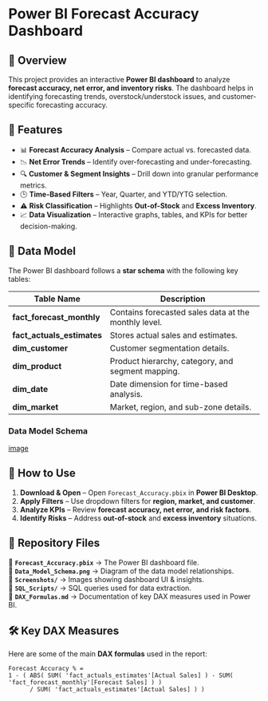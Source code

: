 # Power BI Forecast Accuracy Dashboard

## 📌 Overview
This project provides an interactive **Power BI dashboard** to analyze **forecast accuracy, net error, and inventory risks**. The dashboard helps in identifying forecasting trends, overstock/understock issues, and customer-specific forecasting accuracy.

## 🚀 Features
- 📊 **Forecast Accuracy Analysis** – Compare actual vs. forecasted data.
- 📉 **Net Error Trends** – Identify over-forecasting and under-forecasting.
- 🔍 **Customer & Segment Insights** – Drill down into granular performance metrics.
- 🕒 **Time-Based Filters** – Year, Quarter, and YTD/YTG selection.
- ⚠️ **Risk Classification** – Highlights **Out-of-Stock** and **Excess Inventory**.
- 📈 **Data Visualization** – Interactive graphs, tables, and KPIs for better decision-making.

## 📂 Data Model
The Power BI dashboard follows a **star schema** with the following key tables:

| Table Name | Description |
|------------|-------------|
| **fact_forecast_monthly** | Contains forecasted sales data at the monthly level. |
| **fact_actuals_estimates** | Stores actual sales and estimates. |
| **dim_customer** | Customer segmentation details. |
| **dim_product** | Product hierarchy, category, and segment mapping. |
| **dim_date** | Date dimension for time-based analysis. |
| **dim_market** | Market, region, and sub-zone details. |

### **Data Model Schema**
[image](https://github.com/user-attachments/assets/7bbc5800-b2d6-4830-9629-51550bb62049)


## 🔧 How to Use
1. **Download & Open** – Open `Forecast_Accuracy.pbix` in **Power BI Desktop**.
2. **Apply Filters** – Use dropdown filters for **region, market, and customer**.
3. **Analyze KPIs** – Review **forecast accuracy, net error, and risk factors**.
4. **Identify Risks** – Address **out-of-stock** and **excess inventory** situations.

## 📁 Repository Files
📂 **`Forecast_Accuracy.pbix`** → The Power BI dashboard file.  
📂 **`Data_Model_Schema.png`** → Diagram of the data model relationships.  
📂 **`Screenshots/`** → Images showing dashboard UI & insights.  
📂 **`SQL_Scripts/`** → SQL queries used for data extraction.  
📂 **`DAX_Formulas.md`** → Documentation of key DAX measures used in Power BI.  

## 🛠️ Key DAX Measures
Here are some of the main **DAX formulas** used in the report:

```DAX
Forecast Accuracy % = 
1 - ( ABS( SUM( 'fact_actuals_estimates'[Actual Sales] ) - SUM( 'fact_forecast_monthly'[Forecast Sales] ) ) 
      / SUM( 'fact_actuals_estimates'[Actual Sales] ) )
